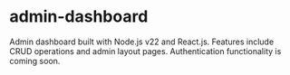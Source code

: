 # admin-dashboard
Admin dashboard built with Node.js v22 and React.js. Features include CRUD operations and admin layout pages. Authentication functionality is coming soon.

